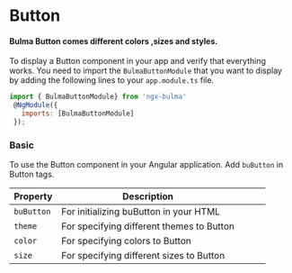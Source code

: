 # Button

#### Bulma Button comes different colors ,sizes and styles.

To display a Button component in your app and verify that everything works.
You need to import the `BulmaButtonModule` that you want to display by adding the following lines to your `app.module.ts` file.

```javascript
import { BulmaButtonModule} from 'ngx-bulma'
 @NgModule({
   imports: [BulmaButtonModule]
 });
```

### Basic

To use the Button component in your Angular application.
Add `buButton` in Button tags.

| Property   | Description                               |     |     |     |
| ---------- | ----------------------------------------- | --- | --- | --- |
| `buButton` | For initializing buButton in your HTML    |     |     |     |
| `theme`    | For specifying different themes to Button |     |     |     |
| `color`    | For specifying colors to Button           |     |     |     |
| `size`     | For specifying different sizes to Button  |     |     |     |
